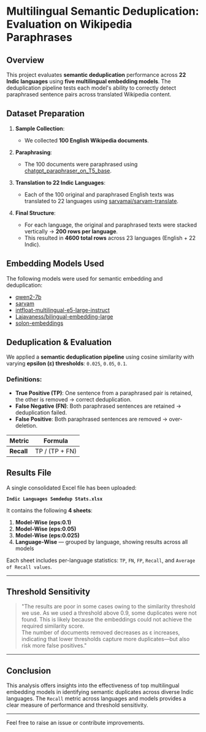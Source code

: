# Multilingual Semantic Deduplication: Evaluation on Wikipedia Paraphrases

## Overview

This project evaluates **semantic deduplication** performance across **22 Indic languages** using **five multilingual embedding models**. The deduplication pipeline tests each model's ability to correctly detect paraphrased sentence pairs across translated Wikipedia content.

## Dataset Preparation

1. **Sample Collection**:
   - We collected **100 English Wikipedia documents**.

2. **Paraphrasing**:
   - The 100 documents were paraphrased using [chatgpt_paraphraser_on_T5_base]("https://huggingface.co/humarin/chatgpt_paraphraser_on_T5_base").

3. **Translation to 22 Indic Languages**:
   - Each of the 100 original and paraphrased English texts was translated to 22 languages using [sarvamai/sarvam-translate](""https://huggingface.co/sarvamai/sarvam-translate).

4. **Final Structure**:
   - For each language, the original and paraphrased texts were stacked vertically → **200 rows per language**.
   - This resulted in **4600 total rows** across 23 languages (English + 22 Indic).

## Embedding Models Used

The following models were used for semantic embedding and deduplication:

- [qwen2-7b]("https://huggingface.co/Alibaba-NLP/gte-Qwen2-7B-instruct")  
- [sarvam]("https://huggingface.co/sarvamai/sarvam-m")  
- [intfloat-multilingual-e5-large-instruct]("https://huggingface.co/intfloat/multilingual-e5-large-instruct")  
- [Lajavaness/bilingual-embedding-large]("https://huggingface.co/Lajavaness/bilingual-embedding-large")  
- [solon-embeddings]("https://huggingface.co/OrdalieTech/Solon-embeddings-large-0.1")

## Deduplication & Evaluation

We applied a **semantic deduplication pipeline** using cosine similarity with varying **epsilon (ε) thresholds**: `0.025`, `0.05`, `0.1`.

### Definitions:
- **True Positive (TP)**: One sentence from a paraphrased pair is retained, the other is removed → correct deduplication.
- **False Negative (FN)**: Both paraphrased sentences are retained → deduplication failed.
- **False Positive**: Both paraphrased sentences are removed → over-deletion.

| Metric | Formula |
|--------|---------|
| **Recall** | TP / (TP + FN) |

## Results File

A single consolidated Excel file has been uploaded:

**`Indic Languages Semdedup Stats.xlsx`**

It contains the following **4 sheets**:

1. **Model-Wise (eps:0.1)**  
2. **Model-Wise (eps:0.05)**  
3. **Model-Wise (eps:0.025)**  
4. **Language-Wise** — grouped by language, showing results across all models

Each sheet includes per-language statistics: `TP`, `FN`, `FP`, `Recall`, and `Average of Recall values`.

---

## Threshold Sensitivity

> "The results are poor in some cases owing to the similarity threshold we use. As we used a threshold above 0.9, some duplicates were not found. This is likely because the embeddings could not achieve the required similarity score.  
The number of documents removed decreases as ε increases, indicating that lower thresholds capture more duplicates—but also risk more false positives."

---

## Conclusion

This analysis offers insights into the effectiveness of top multilingual embedding models in identifying semantic duplicates across diverse Indic languages. The `Recall` metric across languages and models provides a clear measure of performance and threshold sensitivity.

---

Feel free to raise an issue or contribute improvements.

